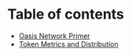 # Table of contents

* [Oasis Network Primer](README.md)
* [Token Metrics and Distribution](token-metrics-and-distribution.md)
